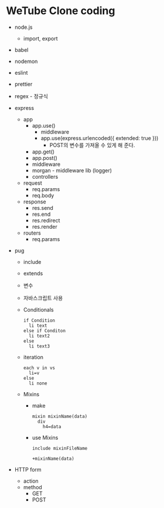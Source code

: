 # WeTube Clone coding

- node.js
  - import, export
- babel
- nodemon
- eslint
- prettier
- regex - 정규식
- express
  - app
    - app.use()
      - middleware
      - app.use(express.urlencoded({ extended: true }))
        - POST의 변수를 가져올 수 있게 해 준다.
    - app.get()
    - app.post()
    - middleware
    - morgan - middleware lib (logger)
    - controllers
  - request
    - req.params
    - req.body
  - response
    - res.send
    - res.end
    - res.redirect
    - res.render
  - routers
    - req.params
- pug

  - include
  - extends
  - 변수
  - 자바스크립트 사용
  - Conditionals
    ```pug
    if Condition
      li text
    else if Conditon
      li text2
    else
      li text3
    ```
  - iteration
    ```pug
    each v in vs
      li=v
    else
      li none
    ```
  - Mixins

    - make
      ```pug
      mixin mixinName(data)
        div
          h4=data
      ```
    - use Mixins

      ```pug
      include mixinFileName

      +mixinName(data)
      ```

- HTTP form
  - action
  - method
    - GET
    - POST
